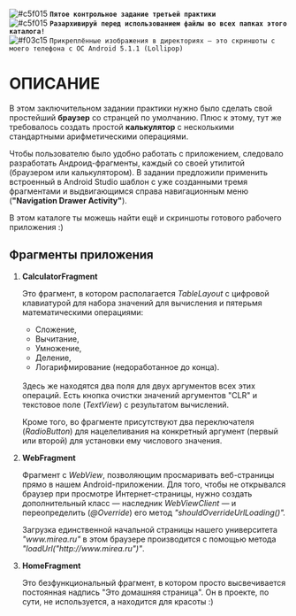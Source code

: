 ![#c5f015](https://via.placeholder.com/15/ffd700/000000?text=+) <b>`Пятое контрольное задание третьей практики`</b>  
![#c5f015](https://via.placeholder.com/15/FFaf93/000000?text=+) <b>`Разархивируй перед использованием файлы во всех папках этого каталога!`</b>  
![#f03c15](https://via.placeholder.com/15/f03c15/000000?text="+") `Прикреплённые изображения в директориях — это скриншоты с моего телефона с ОС Android 5.1.1 (Lollipop)`
# ОПИСАНИЕ
<p>В этом заключительном задании практики нужно было сделать свой простейший <b>браузер</b> со странцей по умолчанию. Плюс к этому, тут же требовалось создать простой <b>калькулятор</b> с несколькими стандартными арифметическими операциями.</p>
<p>Чтобы пользователю было удобно работать с приложением, следовало разработать Андроид-фрагменты, каждый со своей утилитой (браузером или калькулятором). В задании предложили применить встроенный в Android Studio шаблон с уже созданными тремя фрагментами и выдвигающимся справа навигационным меню (<b>"Navigation Drawer Activity"</b>).</p>
<p>В этом каталоге ты можешь найти ещё и скриншоты готового рабочего приложения :)</p>
<h2>Фрагменты приложения</h2>
<ol>
  <li><p><b>CalculatorFragment</b></p><p>Это фрагмент, в котором располагается <i>TableLayout</i> с цифровой клавиатурой для набора значений для вычисления и пятерьмя математическими операциями:<br><ul>
    <li>Сложение,</li>
    <li>Вычитание,</li>
    <li>Умножение,</li>
    <li>Деление,</li>
    <li>Логарифмирование (недоработанное до конца).</li>
</ul><br>Здесь же находятся два поля для двух аргументов всех этих операций. Есть кнопка очистки значений аргументов "CLR" и текстовое поле (<i>TextView</i>) с результатом вычислений.</p><p>Кроме того, во фрагменте присутствуют два переключателя (<i>RadioButton</i>) для нацелеливания на конкретный аргумент (первый или второй) для установки ему числового значения.</p></li>
<li><p><b>WebFragment</b></p><p>Фрагмент с <i>WebView</i>, позволяющим просмаривать веб-страницы прямо в нашем Android-приложении. Для того, чтобы не открывался браузер при просмотре Интернет-страницы, нужно создать дополнительный класс — наследник <i>WebViewClient</i> — и переопределить (<i>@Override</i>) его метод <i>"shouldOverrideUrlLoading()".</i></p><p>Загрузка единственной начальной страницы нашего университета <i>"www.mirea.ru"</i> в этом браузере производится с помощью метода <i>"loadUrl("http://www.mirea.ru")"</i>.</p></li>
<li><p><b>HomeFragment</b></p><p>Это безфункциональный фрагмент, в котором просто высвечивается постоянная надпись "Это домашняя страница". Он в проекте, по сути, не используется, а находится для красоты :)</p></li>
</ol>
